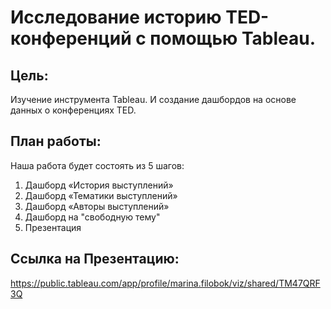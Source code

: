 # Исследование историю TED-конференций с помощью Tableau.

## **Цель:**
Изучение инструмента Tableau. И создание дашбордов на основе данных о конференциях TED.

## **План работы:**
Наша работа будет состоять из 5 шагов:

1. Дашборд «История выступлений»
2. Дашборд «Тематики выступлений»
3. Дашборд «Авторы выступлений»
4. Дашборд на "свободную тему"
5. Презентация

## **Ссылка на Презентацию:**
https://public.tableau.com/app/profile/marina.filobok/viz/shared/TM47QRF3Q
